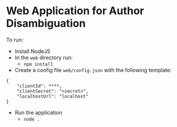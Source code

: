 # Web Application for Author Disambiguation

To run:

 - Install NodeJS
 - In the `web` directory run:
	 - `npm install`
 - Create a config file `web/config.json` with the following template:
```
{
	"clientId": ****,
	"clientSecret": "<secret>",
	"localhostUrl": "localhost"
}
```
 - Run the application
	 - `node .`
